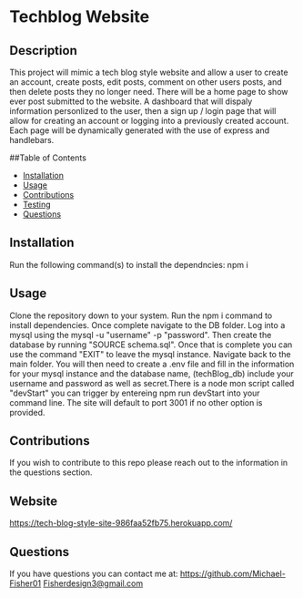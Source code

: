 # Techblog Website

## Description
This project will mimic a tech blog style website and allow a user to create an account, create posts, edit posts, comment on other users posts, and then delete posts they no longer need. There will be a home page to show ever post submitted to the website. A dashboard that will dispaly information personlized to the user, then a sign up / login page that will allow for creating an account or logging into a previously created account. Each page will be dynamically generated with the use of express and handlebars. 

##Table of Contents

- [Installation](#installation)
- [Usage](#usage)
- [Contributions](#contributions)
- [Testing](#testing)
- [Questions](#questions)

## Installation

Run the following command(s) to install the dependncies: npm i

## Usage

Clone the repository down to your system. Run the npm i command to install dependencies. Once complete navigate to the DB folder. Log into a mysql using the mysql -u "username" -p "password". Then create the database by running "SOURCE schema.sql". Once that is complete you can use the command "EXIT" to leave the mysql instance. Navigate back to the main folder. You will then need to create a .env file and fill in the information for your mysql instance and the database name, (techBlog_db) include your username and password as well as secret.There is a node mon script called "devStart" you can trigger by entereing npm run devStart into your command line. The site will default to port 3001 if no other option is provided. 

## Contributions

If you wish to contribute to this repo please reach out to the information in the questions section.

## Website
https://tech-blog-style-site-986faa52fb75.herokuapp.com/

## Questions
If you have questions you can contact me at:
https://github.com/Michael-Fisher01
Fisherdesign3@gmail.com